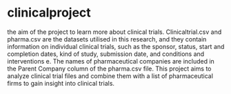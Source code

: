 # clinicalproject
the aim of the project to learn more about clinical trials. 
Clinicaltrial.csv and pharma.csv are the datasets utilised in this research, and they 
contain information on individual clinical trials, such as the sponsor, status, start and 
completion dates, kind of study, submission date, and conditions and interventions e. 
The names of pharmaceutical companies are included in the Parent Company 
column of the pharma.csv file. This project aims to analyze clinical trial files and 
combine them with a list of pharmaceutical firms to gain insight into clinical trials.
